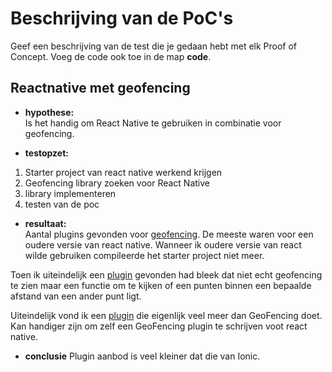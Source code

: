 Beschrijving van de PoC's
==========================

Geef een beschrijving van de test die je gedaan hebt met elk Proof of Concept. Voeg 
 de code ook toe in de map **code**.
 
Reactnative met geofencing
----------------
* **hypothese:**  
Is het handig om React Native te gebruiken in combinatie voor geofencing.

* **testopzet:**  
1. Starter project van react native werkend krijgen
2. Geofencing library zoeken voor React Native
3. library implementeren
4. testen van de poc
 
* **resultaat:**  
Aantal plugins gevonden voor [geofencing](https://www.npmjs.com/package/react-native-geo-fence). De meeste waren voor een oudere versie van react native. Wanneer ik oudere versie van react wilde gebruiken compileerde het starter project niet meer.

Toen ik uiteindelijk een [plugin](https://www.npmjs.com/package/react-native-expo-geofence) gevonden had bleek dat niet echt geofencing te zien maar een functie om te kijken of een punten binnen een bepaalde afstand van een ander punt ligt.

Uiteindelijk vond ik een [plugin](https://github.com/transistorsoft/react-native-background-geolocation#large_blue_diamond-setup-guides) die eigenlijk veel meer dan GeoFencing doet. Kan handiger zijn om zelf een GeoFencing plugin te schrijven voot react native.

* **conclusie**
Plugin aanbod is veel kleiner dat die van Ionic.